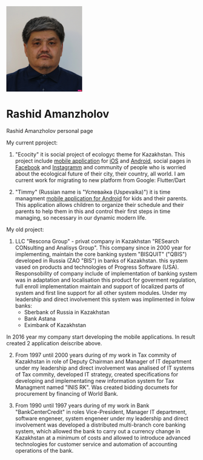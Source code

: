 <img src='DSC04102-Rashid_cropped_compressed.jpg' alt="drawing" width="200"/>

# Rashid Amanzholov
Rashid Amanzholov personal page  

My current pproject:  

1. "Ecocity" it is social project of ecologyc theme for Kazakhstan. This project include [mobile application](https://ecocity-acb89.web.app/ "Ecocity Web Page") for [iOS](https://itunes.apple.com/WebObjects/MZStore.woa/wa/viewSoftware?id=1287938276&mt=8 "Appstore") and [Android](https://play.google.com/store/apps/details?id=kz.rescona.ecocity "Play market"), social pages in [Facebook](https://www.facebook.com/ecoalakz "Facebook") and [Instagramm](https://www.instagram.com/e.coala "Instagramm") and community of people who is worried about the ecological future of their city, their country, all world.
I am current work for migrating to new platform from Google: Flutter/Dart  

2. "Timmy" (Russian name is "Успевайка (Uspevaika)") it is time managment [mobile application for Android](https://play.google.com/store/apps/details?id=kz.rescona.uspevayka "Play market") for kids and their parents. This application allows children to organize their schedule and their parents to help them in this and control their first steps in time managing, so necessary in our dynamic modern life.

My old project:

1. LLC "Rescona Group" - privat company in Kazakhstan "RESearch CONsulting and Analisys Group". This company since in 2000 year for implementing, maintain the core banking system "BISQUIT" ("QBIS") developed in Russia (ZAO "BIS") in banks of Kazakhstan. this system vased on products and technologies of Progress Software (USA). Responsobility of company include of implementation of banking system was in adaptation and localisation  this product for goverment regulation, full enroll implementation maintain and support of localized parts of system and first line support for all other system modules. Under my leadership and direct involvement this system was implimented in folow banks:
    * Sberbank of Russia in Kazakhstan
    * Bank Astana
    * Eximbank of Kazakhstan  
    
In 2016 year my company start developing the mobile applications. In result created 2 application deiscribe above.  

2. From 1997 until 2000 years during of my work in Tax commity of Kazakhstan in role of Deputy Chairman and Manager of IT department under my leadership and direct involvement was analised of IT systems of Tax commity, developed IT strategy, created specifications for developing and implementating new information system for Tax Managment named "INIS RK". Was created bidding documets for procurement by financing of World Bank.  

3. From 1990 until 1997 years during of my work in Bank "BankCenterCredit" in roles Vice-President, Manager IT department, software engeneer, system engeneer under my leadership and direct involvement was developed a distributed multi-branch core banking system, which allowed the bank to carry out a currency change in Kazakhstan at a minimum of costs and allowed to introduce advanced technologies for customer service and automation of accounting operations of the bank.
